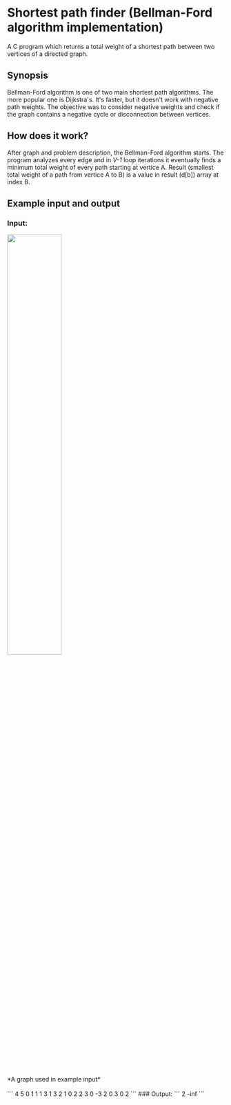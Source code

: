 # Shortest path finder (Bellman-Ford algorithm implementation)
A C program which returns a total weight of a shortest path between two vertices of a directed graph.
## Synopsis
Bellman-Ford algorithm is one of two main shortest path algorithms. The more popular one is Dijkstra's. It's faster, but it doesn't work with negative path weights. The objective was to consider negative weights and check if the graph contains a negative cycle or disconnection between vertices.
## How does it work?
After graph and problem description, the Bellman-Ford algorithm starts. The program analyzes every edge and in *V-1* loop iterations it eventually finds a minimum total weight of every path starting at vertice A. Result (smallest total weight of a path from vertice A to B) is a value in result (d[b]) array at index B.
## Example input and output
### Input:
<img src="http://www.ochnik.me/static/example-graph.png" align="center" height="50%" width="50%">
<br/>*A graph used in example input*<br/><br/>
```
4 5
0 1 1
1 3 1
3 2 1
0 2 2
3 0 -3
2
0 3
0 2
```
### Output:
```
2
-inf
```